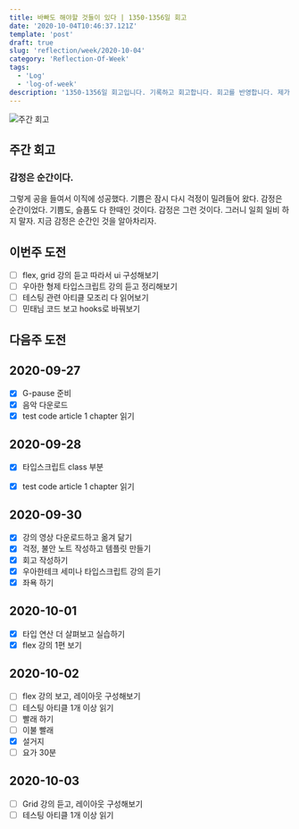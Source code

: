 ```yaml
---
title: 바빠도 해야할 것들이 있다 | 1350-1356일 회고
date: '2020-10-04T10:46:37.121Z'
template: 'post'
draft: true
slug: 'reflection/week/2020-10-04'
category: 'Reflection-Of-Week'
tags:
  - 'Log'
  - 'log-of-week'
description: '1350-1356일 회고입니다. 기록하고 회고합니다. 회고를 반영합니다. 제가 자라는 방식입니다.'
---
```

![주간 회고](https://imgur.com/PwMHNaY.png)



## 주간 회고 

### 감정은 순간이다.
그렇게 공을 들여서 이직에 성공했다. 기쁨은 잠시 다시 걱정이 밀려들어 왔다. 감정은 순간이었다. 기쁨도, 슬픔도 다 한때인 것이다. 감정은 그런 것이다. 그러니 일희 일비 하지 말자. 지금 감정은 순간인 것을 알아차리자.


## 이번주 도전
- [ ] flex, grid 강의 듣고 따라서 ui 구성해보기
- [ ] 우아한 형제 타입스크립트 강의 듣고 정리해보기 
- [ ] 테스팅 관련 아티클 모조리 다 읽어보기
- [ ] 민태님 코드 보고 hooks로 바꿔보기 

## 다음주 도전


## 2020-09-27
- [x] G-pause 준비
- [x] 음악 다운로드 
- [x] test code article 1 chapter 읽기 

## 2020-09-28
- [x] 타입스크립트 class 부분 
- [x] test code article 1 chapter 읽기 


## 2020-09-30 
- [x] 강의 영상 다운로드하고 옮겨 닮기
- [x] 걱정, 불안 노트 작성하고 템플릿 만들기 
- [x] 회고 작성하기 
- [x] 우아한테크 세미나 타입스크립트 강의 듣기
- [x] 좌욕 하기

## 2020-10-01
- [x] 타입 연산 더 살펴보고 실습하기 
- [x] flex 강의 1편 보기

## 2020-10-02

- [ ] flex 강의 보고, 레이아웃 구성해보기 
- [ ] 테스팅 아티클 1개 이상 읽기
- [ ] 빨래 하기
- [ ] 이불 빨래
- [x] 설거지 
- [ ] 요가 30분

## 2020-10-03
- [ ] Grid 강의 듣고, 레이아웃 구성해보기 
- [ ] 테스팅 아티클 1개 이상 읽기 
